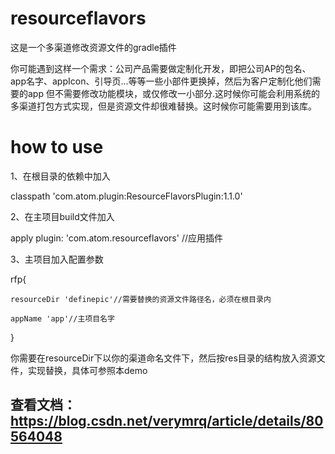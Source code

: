 # resourceflavors
这是一个多渠道修改资源文件的gradle插件

你可能遇到这样一个需求：公司产品需要做定制化开发，即把公司AP的包名、app名字、appIcon、引导页...等等一些小部件更换掉，然后为客户定制化他们需要的app
但不需要修改功能模块，或仅修改一小部分.这时候你可能会利用系统的多渠道打包方式实现，但是资源文件却很难替换。这时候你可能需要用到该库。

# how to use

1、在根目录的依赖中加入

classpath 'com.atom.plugin:ResourceFlavorsPlugin:1.1.0'

2、在主项目build文件加入

apply plugin: 'com.atom.resourceflavors' //应用插件

3、主项目加入配置参数

rfp{

    resourceDir 'definepic'//需要替换的资源文件路径名，必须在根目录内
    
    appName 'app'//主项目名字
    
}

你需要在resourceDir下以你的渠道命名文件下，然后按res目录的结构放入资源文件，实现替换，具体可参照本demo

## 查看文档：https://blog.csdn.net/verymrq/article/details/80564048
